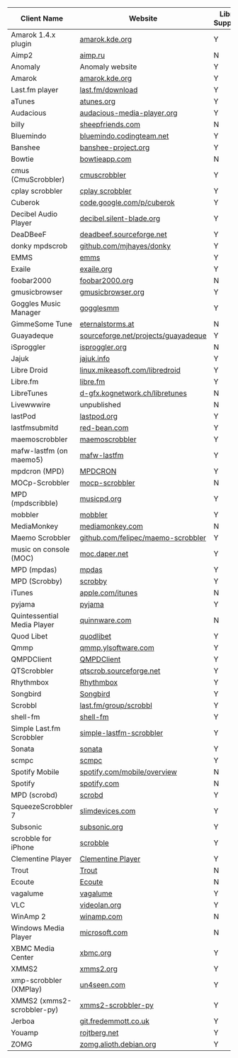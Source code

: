 | Client Name                      | Website                                            | Libre.fm Supported? |
|-----------------------------------|----------------------------------------------------|---------------------|
| Amarok 1.4.x plugin               | [amarok.kde.org](http://amarok.kde.org/)            | Y                   |
| Aimp2                            | [aimp.ru](http://www.aimp.ru/)                      | N                   |
| Anomaly                          | Anomaly website                                    | Y                   |
| Amarok                           | [amarok.kde.org](http://amarok.kde.org/)            | Y                   |
| Last.fm player                   | [last.fm/download](http://www.last.fm/download)     | Y                   |
| aTunes                           | [atunes.org](http://www.atunes.org/)                | Y                   |
| Audacious                        | [audacious-media-player.org](http://audacious-media-player.org/) | Y           |
| billy                            | [sheepfriends.com](http://www.sheepfriends.com/?page=billy) | N               |
| Bluemindo                        | [bluemindo.codingteam.net](http://bluemindo.codingteam.net/) | Y           |
| Banshee                          | [banshee-project.org](http://banshee-project.org/)  | Y                   |
| Bowtie                           | [bowtieapp.com](http://www.bowtieapp.com/)          | N                   |
| cmus (CmuScrobbler)              | [cmuscrobbler](http://n.ethz.ch/%7edflatz/cmuscrobbler/) | Y           |
| cplay scrobbler                  | [cplay scrobbler](http://sebi.tla.ro/cplay_scrobbler) | Y               |
| Cuberok                          | [code.google.com/p/cuberok](http://code.google.com/p/cuberok/) | Y           |
| Decibel Audio Player             | [decibel.silent-blade.org](http://decibel.silent-blade.org/) | Y           |
| DeaDBeeF                         | [deadbeef.sourceforge.net](http://deadbeef.sourceforge.net/) | Y           |
| donky mpdscrob                   | [github.com/mjhayes/donky](http://github.com/mjhayes/donky/tree/master) | Y   |
| EMMS                             | [emms](http://www.gnu.org/software/emms/)           | Y                   |
| Exaile                           | [exaile.org](http://www.exaile.org/)                | Y                   |
| foobar2000                       | [foobar2000.org](http://www.foobar2000.org/)        | N                   |
| gmusicbrowser                    | [gmusicbrowser.org](http://gmusicbrowser.org/)      | Y                   |
| Goggles Music Manager            | [gogglesmm](http://code.google.com/p/gogglesmm/)    | Y                   |
| GimmeSome Tune                   | [eternalstorms.at](http://www.eternalstorms.at/gimmesometune/) | N           |
| Guayadeque                       | [sourceforge.net/projects/guayadeque](http://sourceforge.net/projects/guayadeque/) | Y |
| iSproggler                       | [isproggler.org](http://www.isproggler.org/)        | N                   |
| Jajuk                            | [jajuk.info](http://jajuk.info/)                    | Y                   |
| Libre Droid                      | [linux.mikeasoft.com/libredroid](http://linux.mikeasoft.com/libredroid) | Y |
| Libre.fm                         | [libre.fm](http://libre.fm)                         | Y                   |
| LibreTunes                       | [d-gfx.kognetwork.ch/libretunes](http://d-gfx.kognetwork.ch/libretunes) | N |
| Livewwwire                       | unpublished                                         | N                   |
| lastPod                          | [lastpod.org](http://www.lastpod.org/)              | Y                   |
| lastfmsubmitd                    | [red-bean.com](http://www.red-bean.com/decklin/lastfmsubmitd/) | Y           |
| maemoscrobbler                   | [maemoscrobbler](https://garage.maemo.org/projects/maemoscrobbler) | Y       |
| mafw-lastfm (on maemo5)          | [mafw-lastfm](https://garage.maemo.org/projects/mafw-lastfm) | Y           |
| mpdcron (MPD)                    | [MPDCRON](http://mpd.wikia.com/wiki/Client:MPDCRON) | Y                   |
| MOCp-Scrobbler                   | [mocp-scrobbler](http://github.com/fluxid/mocp-scrobbler) | N               |
| MPD (mpdscribble)                | [musicpd.org](http://musicpd.org/)                  | Y                   |
| mobbler                          | [mobbler](http://code.google.com/p/mobbler/)        | Y                   |
| MediaMonkey                      | [mediamonkey.com](http://www.mediamonkey.com/)      | N                   |
| Maemo Scrobbler                  | [github.com/felipec/maemo-scrobbler](http://github.com/felipec/maemo-scrobbler) | Y |
| music on console (MOC)           | [moc.daper.net](http://moc.daper.net/)              | Y                   |
| MPD (mpdas)                      | [mpdas](http://50hz.ws/mpdas/)                      | Y                   |
| MPD (Scrobby)                    | [scrobby](http://unkart.ovh.org/scrobby/)           | Y                   |
| iTunes                           | [apple.com/itunes](http://www.apple.com/itunes/)    | N                   |
| pyjama                           | [pyjama](https://launchpad.net/pyjama)              | Y                   |
| Quintessential Media Player       | [quinnware.com](http://www.quinnware.com/)          | N                   |
| Quod Libet                       | [quodlibet](http://code.google.com/p/quodlibet/)    | Y                   |
| Qmmp                             | [qmmp.ylsoftware.com](http://qmmp.ylsoftware.com/index_en.php) | Y           |
| QMPDClient                       | [QMPDClient](http://bitcheese.net/wiki/QMPDClient)  | Y                   |
| QTScrobbler                      | [qtscrob.sourceforge.net](http://qtscrob.sourceforge.net/) | Y           |
| Rhythmbox                        | [Rhythmbox](http://projects.gnome.org/rhythmbox/)   | Y                   |
| Songbird                         | [Songbird](http://www.getsongbird.com/)             | Y                   |
| Scrobbl                          | [last.fm/group/scrobbl](http://www.last.fm/group/scrobbl) | Y               |
| shell-fm                         | [shell-fm](http://nex.scrapping.cc/shell-fm/)       | Y                   |
| Simple Last.fm Scrobbler         | [simple-lastfm-scrobbler](http://code.google.com/p/a-simple-lastfm-scrobbler/) | Y |
| Sonata                           | [sonata](http://sonata.berlios.de/)                 | Y                   |
| scmpc                            | [scmpc](http://ngls.zakx.de/scmpc/)                 | Y                   |
| Spotify Mobile                   | [spotify.com/mobile/overview](http://www.spotify.com/uk/mobile/overview/) | N |
| Spotify                          | [spotify.com](http://spotify.com/)                  | N                   |
| MPD (scrobd)                     | [scrobd](http://codingteam.net/project/scrobd)      | Y                   |
| SqueezeScrobbler 7               | [slimdevices.com](http://www.slimdevices.com/pi_features.html) | Y           |
| Subsonic                         | [subsonic.org](http://www.subsonic.org)             | Y                   |
| scrobble for iPhone              | [scrobble](http://www.nodomain.org/scrobble/)       | Y                   |
| Clementine Player                | [Clementine Player](http://code.google.com/p/clementine-player/) | Y       |
| Trout                            | [Trout](http://skwire.dcmembers.com/wb/pages/software/trout.php) | N         |
| Ecoute                           | [Ecoute](http://ecouteapp.com/)                     | N                   |
| vagalume                         | [vagalume](http://vagalume.igalia.com/)             | Y                   |
| VLC                              | [videolan.org](http://videolan.org)                 | Y                   |
| WinAmp 2                         | [winamp.com](http://www.winamp.com/)                | N                   |
| Windows Media Player             | [microsoft.com](http://www.microsoft.com/windows/WindowsMedia/) | N       |
| XBMC Media Center                | [xbmc.org](http://xbmc.org/)                        | Y                   |
| XMMS2                            | [xmms2.org](http://www.xmms2.org/)                  | Y                   |
| xmp-scrobbler (XMPlay)           | [un4seen.com](http://www.un4seen.com/forum/?topic=5398.0) | Y               |
| XMMS2 (xmms2-scrobbler-py)       | [xmms2-scrobbler-py](http://code.google.com/p/xmms2-scrobbler-py/) | Y       |
| Jerboa                           | [git.fredemmott.co.uk](http://git.fredemmott.co.uk/?p=yanihp;a=summary) | Y   |
| Youamp                           | [rojtberg.net](http://www.rojtberg.net/workspace/youamp/) | Y               |
| ZOMG                             | [zomg.alioth.debian.org](http://zomg.alioth.debian.org/) | Y               |
